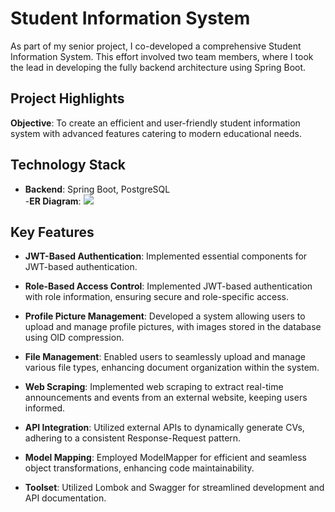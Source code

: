 # Student Information System

As part of my senior project, I co-developed a comprehensive Student Information System. This effort involved two team members, where I took the lead in developing the fully backend architecture using Spring Boot.

## Project Highlights

**Objective**: To create an efficient and user-friendly student information system with advanced features catering to modern educational needs.
## Technology Stack

- **Backend**: Spring Boot, PostgreSQL  
-**ER Diagram**:
[![](https://www.resimupload.org/images/2023/12/19/ER-Diagram.png)]([https://hizliresim.com/rjihbr4](https://www.resimupload.org/images/2023/12/19/ER-Diagram.png))

## Key Features

- **JWT-Based Authentication**: Implemented essential components for JWT-based authentication.

- **Role-Based Access Control**: Implemented JWT-based authentication with role information, ensuring secure and role-specific access.

- **Profile Picture Management**: Developed a system allowing users to upload and manage profile pictures, with images stored in the database using OID compression.

- **File Management**: Enabled users to seamlessly upload and manage various file types, enhancing document organization within the system.

- **Web Scraping**: Implemented web scraping to extract real-time announcements and events from an external website, keeping users informed.

- **API Integration**: Utilized external APIs to dynamically generate CVs, adhering to a consistent Response-Request pattern.

- **Model Mapping**: Employed ModelMapper for efficient and seamless object transformations, enhancing code maintainability.

- **Toolset**: Utilized Lombok and Swagger for streamlined development and API documentation.
